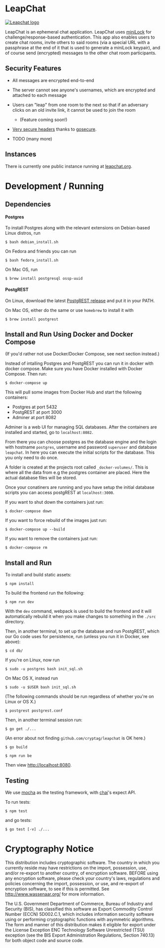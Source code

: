 # LeapChat

[![Leapchat logo](https://user-images.githubusercontent.com/17814535/90422449-7dd88900-e080-11ea-95ec-4c2f95e4aa85.png)](https://www.leapchat.org/)

LeapChat is an ephemeral chat application.  LeapChat uses
[miniLock](https://minilock.io) for challenge/response-based
authentication. This app also enables users to create chat rooms,
invite others to said rooms (via a special URL with a passphrase at
the end of it that is used to generate a miniLock keypair), and of
course send (encrypted) messages to the other chat room participants.


## Security Features

- All messages are encrypted end-to-end

- The server cannot see anyone's usernames, which are encrypted and
  attached to each message

- Users can "leap" from one room to the next so that if an adversary
  clicks on an old invite link, it cannot be used to join the room
  - (Feature coming soon!)

- [Very secure headers](https://securityheaders.io/?q=https%3A%2F%2Fwww.leapchat.org&followRedirects=on)
  thanks to [gosecure](https://github.com/cryptag/gosecure).

- TODO (many more)


## Instances

There is currently one public instance running at
[leapchat.org](https://www.leapchat.org).


# Development / Running

## Dependencies

#### Postgres

To install Postgres along with the relevant extensions on Debian-based
Linux distros, run

``` $ bash debian_install.sh ```

On Fedora and friends you can run

```$ bash fedora_install.sh ```

On Mac OS, run

``` $ brew install postgresql ossp-uuid ```


#### PostgREST

On Linux, download the latest
[PostgREST release](https://github.com/begriffs/postgrest/releases)
and put it in your PATH.

On Mac OS, either do the same or use `homebrew` to install it with

``` $ brew install postgrest ```


## Install and Run Using Docker and Docker Compose

(If you'd rather not use Docker/Docker Compose, see next section
instead.)

Instead of intalling Postgres and PostgREST you can run it in docker with docker compose.
Make sure you have Docker installed with Docker Compose. Then run:

``` $ docker-compose up ```

This will pull some images from Docker Hub and start the following
containers:

- Postgres at port 5432
- PostgREST at port 3000
- Adminer at port 8082

Adminer is a web UI for managing SQL databases. After the containers
are installed and started, go to `localhost:8082`.

From there you can choose postgres as the database engine and the
login with hostname `postgres`, username and password `superuser` and
database `leapchat`.  In here you can execute the initial scripts for
the database. This you only need to do once.

A folder is created at the projects root called
`_docker-volumes/`. This is where all the data from e.g the postgres
container are placed.  Here the actual database files will be stored.

Once your conatiners are running and you have setup the initial
database scripts you can access postgREST at `localhost:3000`.

If you want to shut down the containers just run:

``` $ docker-compose down ```

If you want to force rebuild of the images just run:

``` $ docker-compose up --build ```

If you want to remove the containers just run:

``` $ docker-compose rm ```


## Install and Run

To install and build static assets:

``` $ npm install ```


To build the frontend run the following:

``` $ npm run dev ```

With the `dev` command, webpack is used to build the frontend and it
will automatically rebuild it when you make changes to something in
the `./src` directory.

Then, in another terminal, to set up the database and run PostgREST,
which our Go code uses for persistence, run (unless you run it in
Docker, see above):

``` $ cd db/ ```

If you're on Linux, now run

``` $ sudo -u postgres bash init_sql.sh ```

On Mac OS X, instead run

``` $ sudo -u $USER bash init_sql.sh ```

(The following commands should be run regardless of whether you're on
Linux or OS X.)

``` $ postgrest postgrest.conf ```

Then, in another terminal session run:

``` $ go get ./... ```

(An error about not finding `github.com/cryptag/leapchat` is OK here.)

``` $ go build ```

``` $ npm run be ```

Then view <http://localhost:8080>.


## Testing

We use [mocha](https://mochajs.org/) as the testing framework, with
[chai](http://chaijs.com/)'s expect API.

To run tests:

``` $ npm test ```

and go tests:

``` $ go test [-v] ./... ```


# Cryptography Notice

This distribution includes cryptographic software. The country in which you currently reside may have restrictions on the import, possession, use, and/or re-export to another country, of encryption software.
BEFORE using any encryption software, please check your country's laws, regulations and policies concerning the import, possession, or use, and re-export of encryption software, to see if this is permitted.
See <http://www.wassenaar.org/> for more information.

The U.S. Government Department of Commerce, Bureau of Industry and Security (BIS), has classified this software as Export Commodity Control Number (ECCN) 5D002.C.1, which includes information security software using or performing cryptographic functions with asymmetric algorithms.
The form and manner of this distribution makes it eligible for export under the License Exception ENC Technology Software Unrestricted (TSU) exception (see the BIS Export Administration Regulations, Section 740.13) for both object code and source code.

